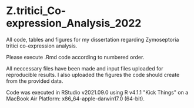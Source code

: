 # Z.tritici_Co-expression_Analysis_2022
All code, tables and figures for my dissertation regarding Zymoseptoria tritici co-expression analysis.

Please execute .Rmd code according to numbered order.

All neccessary files have been made and input files uploaded for reproducible results. I also uploaded the figures the code should create from the provided data.

Code was executed in RStudio v2021.09.0 using R v4.1.1 "Kick Things" on a MacBook Air Platform: x86_64-apple-darwin17.0 (64-bit).
